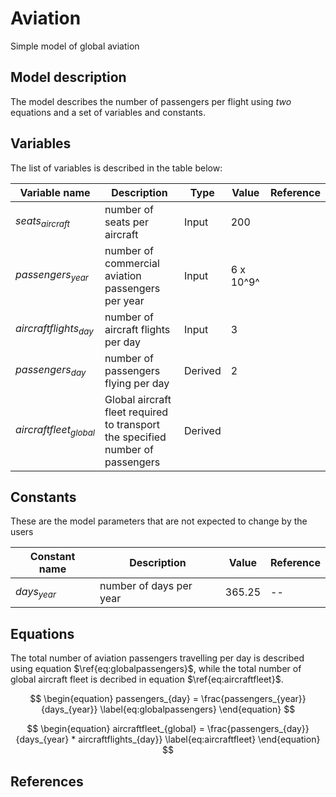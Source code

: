 # Aviation

Simple model of global aviation

## Model description

The model describes the number of passengers per flight using _two_ equations and a set of variables and constants.

## Variables

The list of variables is described in the table below:

| Variable name            | Description                                                                    | Type    | Value     | Reference |
| ------------------------ | ------------------------------------------------------------------------------ | ------- | --------- | --------- |
| $seats_{aircraft}$       | number of seats per aircraft                                                   | Input   | 200       |           |
| $passengers_{year}$      | number of commercial aviation passengers per year                              | Input   | 6 x 10^9^ |           |
| $aircraftflights_{day}$  | number of aircraft flights per day                                             | Input   | 3         |           |
| $passengers_{day}$       | number of passengers flying per day                                            | Derived | 2         |           |
| $aircraftfleet_{global}$ | Global aircraft fleet required to transport the specified number of passengers | Derived |           |           |

## Constants

These are the model parameters that are not expected to change by the users

| Constant name | Description             | Value  | Reference |
| ------------- | ----------------------- | ------ | --------- |
| $days_{year}$ | number of days per year | 365.25 | --        |

## Equations

The total number of aviation passengers travelling per day is described using equation $\ref{eq:globalpassengers}$, while the total number of global aircraft fleet is decribed in equation $\ref{eq:aircraftfleet}$.

$$
\begin{equation}
    passengers_{day} = \frac{passengers_{year}}{days_{year}}
    \label{eq:globalpassengers}
\end{equation}
$$

$$
\begin{equation}
    aircraftfleet_{global} = \frac{passengers_{day}}{days_{year} * aircraftflights_{day}}
    \label{eq:aircraftfleet}
\end{equation}
$$

## References
